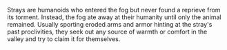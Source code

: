 Strays are humanoids who entered the fog but never found a reprieve from its torment. Instead, the fog ate away at their humanity until only the animal remained. Usually sporting eroded arms and armor hinting at the stray's past proclivities, they seek out any source of warmth or comfort in the valley and try to claim it for themselves.